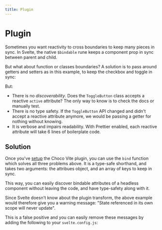 ```yaml
---
title: Plugin
---
```


<script lang="ts">
	import Highlighter from "$components/Highlighter.svelte";
	import Demo from "$components/Demo.svelte";
</script>

# Plugin

Sometimes you want reactivity to cross boundaries to keep many pieces in sync. In Svelte, the native `$bindable` rune keeps a component prop in sync between parent and child.

But what about function or classes boundaries? A solution is to pass around getters and setters as in this example, to keep the checkbox and toggle in sync:

<Demo file="./getters.svelte" />

But:

- There is no _discoverability_. Does the `ToggleButton` class accepts a reactive `active` attribute? The only way to know is to check the docs or manually test.
- There is no type safety. If the `ToggleButton` API changed and didn't accept a reactive attribute anymore, we would be passing a getter for nothing without knowing.
- It is verbose and impairs readability. With Prettier enabled, each reactive attribute will take 6 lines of boilerplate code.

## Solution

Once you've [setup](/guides/getting-started) the Choco Vite plugin, you can use the `bind` function which solves all three problems above. It is a type-safe shorthand, and takes two arguments: the attribues object, and an array of keys to keep in sync.

<Demo file="./bind.svelte" />

This way, you can easily discover bindable attributes of a headless component without leaving the code, and have type-safety along with it.

Since Svelte doesn't know about the plugin transform, the above example would therefore give you a warning message: "State referenced in its own scope will never update".

This is a false positive and you can easily remove these messages by adding the following to your `svelte.config.js`:

<Highlighter file="./svelte.config.js" />